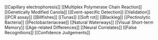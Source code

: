 [[Capillary electrophoresis]]
[[Multiplex Polymerase Chain Reaction]]
[[Genetically Modified Canola]]
[[Event-specific Detection]]
[[Validation]]
[[PCR assay]]
[[Billfishes]]
[[Tunas]]
[[Soft rot]]
[[Blackleg]]
[[Pectinolytic Bacteria]]
[[Pectobacteriaceae]]
[[Natural Waterways]]
[[Visual Short-term Memory]]
[[Age-related Differences]]
[[Neural Correlates]]
[[False Recognitions]]
[[Confidence Judgements]]
